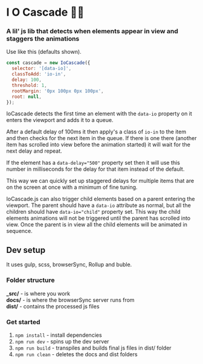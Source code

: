 # I O Cascade 💃🕺
### A lil' js lib that detects when elements appear in view and staggers the animations

Use like this (defaults shown).
``` javascript
const cascade = new IoCascade({
  selector: '[data-io]',
  classToAdd: 'io-in',
  delay: 100,
  threshold: 1,
  rootMargin: '0px 100px 0px 100px',
  root: null,
});
````
IoCascade detects the first time an element with the ```data-io``` property on it enters the viewport and adds it to a queue.

After a default delay of 100ms it then apply's a class of ```io-in``` to the item and then checks for the next item in the queue. If there is one there (another item has scrolled into view before the animation started) it will wait for the next delay and repeat.

If the element has a ```data-delay="500"``` property set then it will use this number in milliseconds for the delay for that item instead of the default. 

This way we can quickly set up staggered delays for multiple items that are on the screen at once with a minimum of fine tuning.

IoCascade.js can also trigger child elements based on a parent entering the viewport. The parent should have a ```data-io``` attribute as normal, but all the children should have ```data-io="child"``` property set. This way the child elements animations will not be triggered until the parent has scrolled into view. Once the parent is in view all the child elements will be animated in sequence.


## Dev setup
It uses gulp, scss, browserSync, Rollup and buble.

### Folder structure
**_src/** - is where you work  
**docs/** - is where the browserSync server runs from  
**dist/** - contains the processed js files  


### Get started
1. `npm install` - install dependencies
2. `npm run dev` - spins up the dev server
3. `npm run build` - transpiles and builds final js files in dist/ folder
4. `npm run clean` - deletes the docs and dist folders
